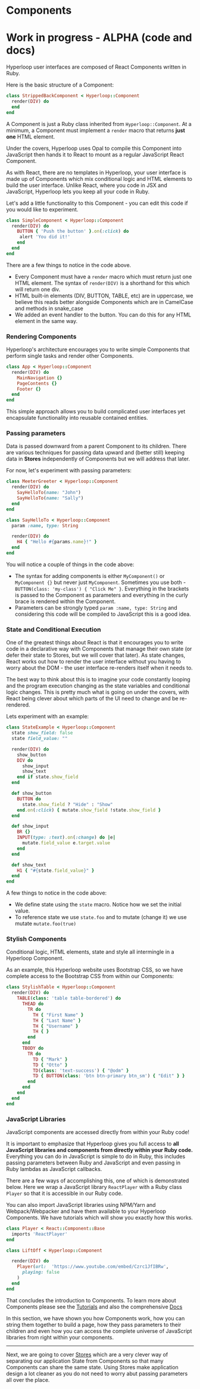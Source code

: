 # Components

# Work in progress - ALPHA (code and docs)

Hyperloop user interfaces are composed of React Components written in Ruby.

Here is the basic structure of a Component:

```ruby
class StrippedBackComponent < Hyperloop::Component
  render(DIV) do
  end
end
```

A Component is just a Ruby class inherited from `Hyperloop::Component`. At a minimum, a Component must implement a `render` macro that returns **just one** HTML element.

Under the covers, Hyperloop uses Opal to compile this Component into JavaScript then hands it to React to mount as a regular JavaScript React Component.

As with React, there are no templates in Hyperloop, your user interface is made up of Components which mix conditional logic and HTML elements to build the user interface. Unlike React, where you code in JSX and JavaScript, Hyperloop lets you keep all your code in Ruby.

Let's add a little functionality to this Component - you can edit this code if you would like to experiment.

```ruby runable
class SimpleComponent < Hyperloop::Component
  render(DIV) do
    BUTTON { 'Push the button' }.on(:click) do
     alert 'You did it!'
    end
  end
end
```

There are a few things to notice in the code above.

+ Every Component must have a `render` macro which must return just one HTML element. The syntax of `render(DIV)` is a shorthand for this which will return one div.
+ HTML built-in elements (DIV, BUTTON, TABLE, etc) are in uppercase, we believe this reads better alongside Components which are in CamelCase and methods in snake_case
+ We added an event handler to the button. You can do this for any HTML element in the same way.

### Rendering Components

Hyperloop's architecture encourages you to write simple Components that perform single tasks and render other Components.

```ruby
class App < Hyperloop::Component
  render(DIV) do
    MainNavigation {}
    PageContents {}
    Footer {}
  end
end
```

This simple approach allows you to build complicated user interfaces yet encapsulate functionality into reusable contained entities.

### Passing parameters

Data is passed downward from a parent Component to its children. There are various techniques for passing data upward and (better still) keeping data in **Stores** independently of Components but we will address that later.

For now, let's experiment with passing parameters:

```ruby runable
class MeeterGreeter < Hyperloop::Component
  render(DIV) do
    SayHelloTo(name: "John")
    SayHelloTo(name: "Sally")
  end
end

class SayHelloTo < Hyperloop::Component
  param :name, type: String

  render(DIV) do
    H4 { "Hello #{params.name}!" }
  end
end
```

You will notice a couple of things in the code above:

+ The syntax for adding components is either `MyComponent()` or `MyComponent {}` but never just `MyComponent`. Sometimes you use both - `BUTTON(class: 'my-class') { "Click Me" }`. Everything in the brackets is passed to the Component as parameters and everything in the curly brace is rendered within the Component.
+ Parameters can be strongly typed `param :name, type: String` and considering this code will be compiled to JavaScript this is a good idea.

### State and Conditional Execution

One of the greatest things about React is that it encourages you to write code in a declarative way with Components that manage their own state (or defer their state to Stores, but we will cover that later). As state changes, React works out how to render the user interface without you having to worry about the DOM - the user interface re-renders itself when it needs to.

The best way to think about this is to imagine your code constantly looping and the program execution changing as the state variables and conditional logic changes. This is pretty much what is going on under the covers, with React being clever about which parts of the UI need to change and be re-rendered.

Lets experiment with an example:

```ruby runable
class StateExample < Hyperloop::Component
  state show_field: false
  state field_value: ""

  render(DIV) do
    show_button
    DIV do
      show_input
      show_text
    end if state.show_field
  end

  def show_button
    BUTTON do
      state.show_field ? "Hide" : "Show"
    end.on(:click) { mutate.show_field !state.show_field }
  end

  def show_input
    BR {}
    INPUT(type: :text).on(:change) do |e|
      mutate.field_value e.target.value
    end
  end

  def show_text
    H1 { "#{state.field_value}" }
  end
end
```

A few things to notice in the code above:

+ We define state using the `state` macro. Notice how we set the initial value.
+ To reference state we use `state.foo` and to mutate (change it) we use mutate `mutate.foo(true)`

### Stylish Components

Conditional logic, HTML elements, state and style all intermingle in a Hyperloop Component.

As an example, this Hyperloop website uses Bootstrap CSS, so we have complete access to the Bootstrap CSS from within our Components:

```ruby runable
class StylishTable < Hyperloop::Component
  render(DIV) do
    TABLE(class: 'table table-bordered') do
      THEAD do
        TR do
          TH { "First Name" }
          TH { "Last Name" }
          TH { "Username" }
          TH { }
        end
      end
      TBODY do
        TR do
          TD { "Mark" }
          TD { "Otto" }
          TD(class: 'text-success') { "@odm" }
          TD { BUTTON(class: 'btn btn-primary btn_sm') { "Edit" } }
        end
      end
    end
  end
end
```

### JavaScript Libraries

JavaScript components are accessed directly from within your Ruby code!

It is important to emphasize that Hyperloop gives you full access to **all JavaScript libraries and components from directly within your Ruby code.** Everything you can do in JavaScript is simple to do in Ruby, this includes passing parameters between Ruby and JavaScript and even passing in Ruby lambdas as JavaScript callbacks.

There are a few ways of accomplishing this, one of which is demonstrated below. Here we wrap a JavaScript library `ReactPlayer` with a Ruby class `Player` so that it is accessible in our Ruby code.

You can also import JavaScript libraries using NPM/Yarn and Webpack/Webpacker and have them available to your Hyperloop Components. We have tutorials which will show you exactly how this works.

```ruby runable
class Player < React::Component::Base
  imports 'ReactPlayer'
end

class LiftOff < Hyperloop::Component

  render(DIV) do
    Player(url:  'https://www.youtube.com/embed/Czrc1JfIBRw',
      playing: false
    )
  end
end
```

That concludes the introduction to Components. To learn more about Components please see the [Tutorials](/tutorials) and also the comprehensive [Docs](/docs/architecture)

In this section, we have shown you how Components work, how you can string them together to build a page, how they pass parameters to their children and even how you can access the complete universe of JavaScript libraries from right within your components.

-------------------------------

Next, we are going to cover [Stores](/start/stores) which are a very clever way of separating our application State from Components so that many Components can share the same state. Using Stores make application design a lot cleaner as you do not need to worry abut passing parameters all over the place.
